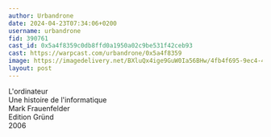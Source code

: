 ```yaml
---
author: Urbandrone
date: 2024-04-23T07:34:06+0200
username: urbandrone
fid: 390761
cast_id: 0x5a4f8359c0db8ffd0a1950a02c9be531f42ceb93
cast: https://warpcast.com/urbandrone/0x5a4f8359
image: https://imagedelivery.net/BXluQx4ige9GuW0Ia56BHw/4fb4f695-9ec4-4866-104a-781e3d5b4f00/original
layout: post
---
```

L'ordinateur   
Une histoire de l'informatique   
Mark Frauenfelder   
Edition Gründ  
2006  

<img src='https://imagedelivery.net/BXluQx4ige9GuW0Ia56BHw/4fb4f695-9ec4-4866-104a-781e3d5b4f00/original' alt='' referrerpolicy='no-referrer'/>
<img src='https://imagedelivery.net/BXluQx4ige9GuW0Ia56BHw/51f54801-0753-4532-d636-110035f2d700/original' alt='' referrerpolicy='no-referrer'/>